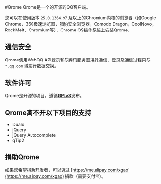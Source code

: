 #Qrome
Qrome是一个的开源的QQ客户端。

您可以在使用版本 `25.0.1364.97` 及以上的Chromium内核的浏览器（如Google Chrome，360极速浏览器，猎豹安全浏览器，Comodo Dragon，CoolNovo，RockMelt，Chromium等）、Chrome OS操作系统上安装Qrome。

## 通信安全
Qrome使用WebQQ API登录和与腾讯服务器进行通信，登录及通信过程只与 `*.qq.com` 域进行数据交换。

## 软件许可
Qrome是开源的项目，遵循[**GPLv3**](https://zh.wikipedia.org/wiki/GNU%E9%80%9A%E7%94%A8%E5%85%AC%E5%85%B1%E8%AE%B8%E5%8F%AF%E8%AF%81)发布。


## Qrome离不开以下项目的支持
 * Dualx
 * jQuery
 * jQuery Autocomplete
 * qTip2


## 捐助Qrome
如果您希望捐助开发者，可以通过 [https://me.alipay.com/xgao](https://me.alipay.com/xgao) 捐款（需要支付宝）。
